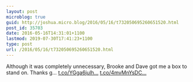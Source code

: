 ```yaml
---
layout: post
microblog: true
guid: http://joshua.micro.blog/2016/05/16/t732050695260651520.html
post_id: 35703
date: 2016-05-16T14:31:01+1100
lastmod: 2019-07-30T17:41:23+1100
type: post
url: /2016/05/16/t732050695260651520.html
---
```

Although it was completely unnecessary, Brooke and Dave got me a box to stand on. Thanks g… [t.co/YGga6julh...](https://t.co/YGga6julhh) [t.co/4mvMnYsDC...](https://t.co/4mvMnYsDCe)
